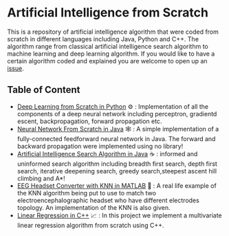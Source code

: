 # Artificial Intelligence from Scratch
This is a repository of artificial intelligence algorithm that were coded from scratch in different languages including Java, Python and C++. The algorithm range from classical artificial intelligence search algorithm to machine learning and deep learning algorithm. If you would like to have a certain algorithm coded and explained you are welcome to open up an [issue](https://github.com/yacineMahdid/artificial-intelligence-from-scratch/issues).

## Table of Content
- [Deep Learning from Scratch in Python](https://github.com/yacineMahdid/artificial-intelligence-from-scratch/tree/master/Deep%20Learning%20from%20Scratch%20in%20Python) ⚙ : Implementation of all the components of a deep neural network including perceptron, gradientd escent, backpropagation, forward propagation etc.
- [Neural Network From Scratch in Java](https://github.com/yacineMahdid/artificial-intelligence-from-scratch/tree/master/Neural%20Network%20From%20Scratch) 🕸️ : A simple implementation of a fully-connected feedforward neural network in Java. The forward and backward propagation were implemented using no library!
- [Artificial Intelligence Search Algorithm in Java](https://github.com/yacineMahdid/artificial-intelligence-from-scratch/tree/master/AI%20Search%20Algorithm%20in%20Java) ☕ : informed and uninformed search algorithm including breadth first search, depth first search, iterative deepening search, greedy search,steepest ascent hill climbing and A*!
- [EEG Headset Converter with KNN in MATLAB](https://github.com/yacineMahdid/artificial-intelligence-from-scratch/tree/master/EEG%20Headset%20Converter%20with%20KNN) 🧠 : A real life example of the KNN algorithm being put to use to match two electroencephalographic headset who have different electrodes topology. An implementation of the KNN is also given.
- [Linear Regression in C++](https://github.com/yacineMahdid/artificial-intelligence-from-scratch/tree/master/Linear%20Regression%20in%20C%2B%2B) 📈 : In this project we implement a multivariate linear regression algorithm from scratch using C++.
